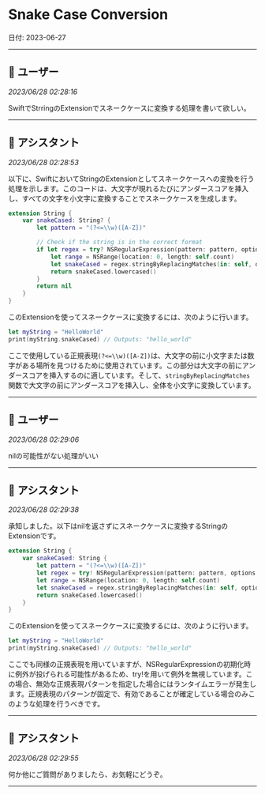 # Snake Case Conversion

日付: 2023-06-27

---

## 👤 ユーザー
*2023/06/28 02:28:16*

SwiftでStrringのExtensionでスネークケースに変換する処理を書いて欲しい。

---

## 🤖 アシスタント
*2023/06/28 02:28:53*

以下に、SwiftにおいてStringのExtensionとしてスネークケースへの変換を行う処理を示します。このコードは、大文字が現れるたびにアンダースコアを挿入し、すべての文字を小文字に変換することでスネークケースを生成します。

```swift
extension String {
    var snakeCased: String? {
        let pattern = "(?<=\\w)([A-Z])"

        // Check if the string is in the correct format
        if let regex = try? NSRegularExpression(pattern: pattern, options: []) {
            let range = NSRange(location: 0, length: self.count)
            let snakeCased = regex.stringByReplacingMatches(in: self, options: [], range: range, withTemplate: "_$1")
            return snakeCased.lowercased()
        }
        return nil
    }
}
```

このExtensionを使ってスネークケースに変換するには、次のように行います。

```swift
let myString = "HelloWorld"
print(myString.snakeCased) // Outputs: "hello_world"
```

ここで使用している正規表現`(?<=\\w)([A-Z])`は、大文字の前に小文字または数字がある場所を見つけるために使用されています。この部分は大文字の前にアンダースコアを挿入するのに適しています。そして、`stringByReplacingMatches`関数で大文字の前にアンダースコアを挿入し、全体を小文字に変換しています。

---

## 👤 ユーザー
*2023/06/28 02:29:06*

nilの可能性がない処理がいい

---

## 🤖 アシスタント
*2023/06/28 02:29:38*

承知しました。以下はnilを返さずにスネークケースに変換するStringのExtensionです。

```swift
extension String {
    var snakeCased: String {
        let pattern = "(?<=\\w)([A-Z])"
        let regex = try! NSRegularExpression(pattern: pattern, options: [])
        let range = NSRange(location: 0, length: self.count)
        let snakeCased = regex.stringByReplacingMatches(in: self, options: [], range: range, withTemplate: "_$1")
        return snakeCased.lowercased()
    }
}
```

このExtensionを使ってスネークケースに変換するには、次のように行います。

```swift
let myString = "HelloWorld"
print(myString.snakeCased) // Outputs: "hello_world"
```

ここでも同様の正規表現を用いていますが、NSRegularExpressionの初期化時に例外が投げられる可能性があるため、try!を用いて例外を無視しています。この場合、無効な正規表現パターンを指定した場合にはランタイムエラーが発生します。正規表現のパターンが固定で、有効であることが確定している場合のみこのような処理を行うべきです。

---

## 🤖 アシスタント
*2023/06/28 02:29:55*

何か他にご質問がありましたら、お気軽にどうぞ。

---
